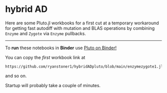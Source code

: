 # hybrid AD
Here are some Pluto.jl workbooks for a first cut at a temporary workaround for getting fast autodiff with mutation and BLAS operations by combining
``Enzyme`` and ``Zygote`` via ``Enzyme`` pullbacks.

---

To **run** these notebooks in **Binder** use [Pluto on Binder!](https://pluto-on-binder.glitch.me/)

You can copy the *first* workbook link at 
``` 
https://github.com/ryanstoner1/hybridADpluto/blob/main/enzymezygote1.jl 
```
and so on.

Startup will probably take a couple of minutes. 
